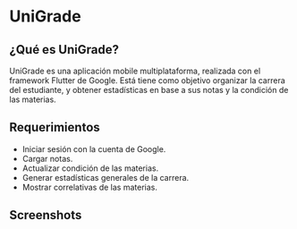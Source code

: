 # UniGrade

## ¿Qué es UniGrade?

UniGrade es una aplicación mobile multiplataforma, realizada con el framework Flutter de Google. Está tiene como objetivo organizar la carrera del estudiante, y obtener estadísticas en base a sus notas y la condición de las materias.

## Requerimientos

* Iniciar sesión con la cuenta de Google.
* Cargar notas.
* Actualizar condición de las materias.
* Generar estadísticas generales de la carrera.
* Mostrar correlativas de las materias.

## Screenshots

